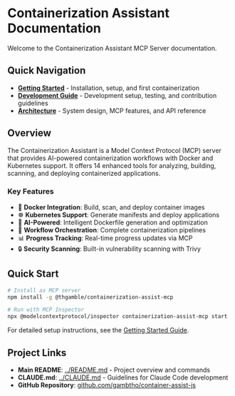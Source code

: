 # Containerization Assistant Documentation

Welcome to the Containerization Assistant MCP Server documentation.

## Quick Navigation

- **[Getting Started](./getting-started.md)** - Installation, setup, and first containerization
- **[Development Guide](./development.md)** - Development setup, testing, and contribution guidelines  
- **[Architecture](./architecture.md)** - System design, MCP features, and API reference

## Overview

The Containerization Assistant is a Model Context Protocol (MCP) server that provides AI-powered containerization workflows with Docker and Kubernetes support. It offers 14 enhanced tools for analyzing, building, scanning, and deploying containerized applications.

### Key Features

- 🐳 **Docker Integration**: Build, scan, and deploy container images
- ☸️ **Kubernetes Support**: Generate manifests and deploy applications
- 🤖 **AI-Powered**: Intelligent Dockerfile generation and optimization
- 🔄 **Workflow Orchestration**: Complete containerization pipelines
- 📊 **Progress Tracking**: Real-time progress updates via MCP
- 🔒 **Security Scanning**: Built-in vulnerability scanning with Trivy

## Quick Start

```bash
# Install as MCP server
npm install -g @thgamble/containerization-assist-mcp

# Run with MCP Inspector
npx @modelcontextprotocol/inspector containerization-assist-mcp start
```

For detailed setup instructions, see the [Getting Started Guide](./getting-started.md).

## Project Links

- **Main README**: [../README.md](../README.md) - Project overview and commands
- **CLAUDE.md**: [../CLAUDE.md](../CLAUDE.md) - Guidelines for Claude Code development
- **GitHub Repository**: [github.com/gambtho/container-assist-js](https://github.com/gambtho/container-assist-js)